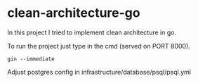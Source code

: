 # clean-architecture-go

In this project I tried to implement clean architecture in go.

To run the project just type in the cmd (served on PORT 8000).

```
gin --immediate
```

Adjust postgres config in infrastructure/database/psql/psql.yml




